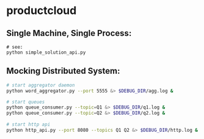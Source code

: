 # productcloud

## Single Machine, Single Process:
```
# see:
python simple_solution_api.py
```

## Mocking Distributed System:

```bash
# start aggregator daemon
python word_aggregator.py --port 5555 &> $DEBUG_DIR/agg.log &

# start queues
python queue_consumer.py --topic=Q1 &> $DEBUG_DIR/q1.log &
python queue_consumer.py --topic=Q2 &> $DEBUG_DIR/q2.log &
 
# start http api
python http_api.py --port 8080 --topics Q1 Q2 &> $DEBUG_DIR/http.log &
```
